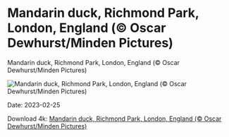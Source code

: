 # Mandarin duck, Richmond Park, London, England (© Oscar Dewhurst/Minden Pictures)

Mandarin duck, Richmond Park, London, England (© Oscar Dewhurst/Minden Pictures)

![Mandarin duck, Richmond Park, London, England (© Oscar Dewhurst/Minden Pictures)](https://bing.com/th?id=OHR.RichmondParkDuck_EN-US9381974155_UHD.jpg&rf=LaDigue_UHD.jpg&pid=hp&w=1024&h=576&rs=1&c=4)

Date: 2023-02-25

Download 4k: [Mandarin duck, Richmond Park, London, England (© Oscar Dewhurst/Minden Pictures)](https://bing.com/th?id=OHR.RichmondParkDuck_EN-US9381974155_UHD.jpg&rf=LaDigue_UHD.jpg&pid=hp&w=3840&h=2160&rs=1&c=4)

